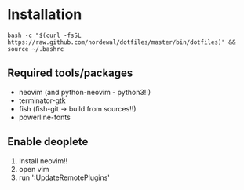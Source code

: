 Installation
============
```
bash -c "$(curl -fsSL https://raw.github.com/nordewal/dotfiles/master/bin/dotfiles)" && source ~/.bashrc
```

## Required tools/packages

- neovim (and python-neovim   - python3!!)
- terminator-gtk
- fish (fish-git    -> build from sources!!)
- powerline-fonts

## Enable deoplete

1. Install neovim!!
2. open vim
3. run ':UpdateRemotePlugins'
